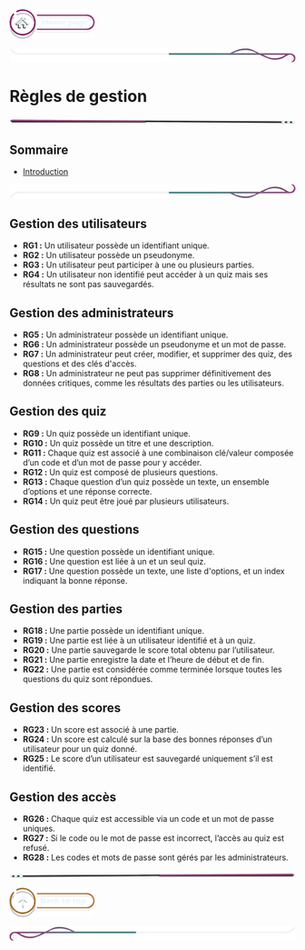  <a href="../README.md">
  <img src="../assets/button/home_page.png" alt="Home page" style="width: 150px; height: auto;">
</a>

![border](../assets/line/border_deco_rt.png)

# Règles de gestion 

![border](../assets/line/line-pink-point_l.png)

## Sommaire

- [Introduction](#introduction)

![border](../assets/line/border_deco_rb.png)

## Gestion des utilisateurs
- **RG1 :** Un utilisateur possède un identifiant unique.
- **RG2 :** Un utilisateur possède un pseudonyme.
- **RG3 :** Un utilisateur peut participer à une ou plusieurs parties.
- **RG4 :** Un utilisateur non identifié peut accéder à un quiz mais ses résultats ne sont pas sauvegardés.
## Gestion des administrateurs
- **RG5 :** Un administrateur possède un identifiant unique.
- **RG6 :** Un administrateur possède un pseudonyme et un mot de passe.
- **RG7 :** Un administrateur peut créer, modifier, et supprimer des quiz, des questions et des clés d'accès.
- **RG8 :** Un administrateur ne peut pas supprimer définitivement des données critiques, comme les résultats des parties ou les utilisateurs.
## Gestion des quiz
- **RG9 :** Un quiz possède un identifiant unique.
- **RG10 :** Un quiz possède un titre et une description.
- **RG11 :** Chaque quiz est associé à une combinaison clé/valeur composée d’un code et d’un mot de passe pour y accéder.
- **RG12 :** Un quiz est composé de plusieurs questions.
- **RG13 :** Chaque question d’un quiz possède un texte, un ensemble d’options et une réponse correcte.
- **RG14 :** Un quiz peut être joué par plusieurs utilisateurs.
## Gestion des questions
- **RG15 :** Une question possède un identifiant unique.
- **RG16 :** Une question est liée à un et un seul quiz.
- **RG17 :** Une question possède un texte, une liste d'options, et un index indiquant la bonne réponse.
## Gestion des parties
- **RG18 :** Une partie possède un identifiant unique.
- **RG19 :** Une partie est liée à un utilisateur identifié et à un quiz.
- **RG20 :** Une partie sauvegarde le score total obtenu par l’utilisateur.
- **RG21 :** Une partie enregistre la date et l’heure de début et de fin.
- **RG22 :** Une partie est considérée comme terminée lorsque toutes les questions du quiz sont répondues.
## Gestion des scores
- **RG23 :** Un score est associé à une partie.
- **RG24 :** Un score est calculé sur la base des bonnes réponses d’un utilisateur pour un quiz donné.
- **RG25 :** Le score d’un utilisateur est sauvegardé uniquement s’il est identifié.
## Gestion des accès
- **RG26 :** Chaque quiz est accessible via un code et un mot de passe uniques.
- **RG27 :** Si le code ou le mot de passe est incorrect, l’accès au quiz est refusé.
- **RG28 :** Les codes et mots de passe sont gérés par les administrateurs.

![border](../assets/line/line-pink-point_r.png)

<a href="#sommaire">  <img src="../assets/button/back_to_top.png" alt="Back to top" style="width: 150px; height: auto;"></a>

![border](../assets/line/border_deco_l.png)

